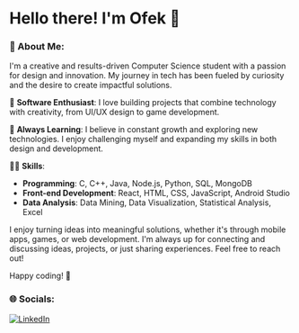 # Hello there! I'm Ofek 👋

### 💫 About Me:

I'm a creative and results-driven Computer Science student with a passion for design and innovation. My journey in tech has been fueled by curiosity and the desire to create impactful solutions.

🚀 **Software Enthusiast**: I love building projects that combine technology with creativity, from UI/UX design to game development.

🌱 **Always Learning**: I believe in constant growth and exploring new technologies. I enjoy challenging myself and expanding my skills in both design and development.

👨‍💻 **Skills**:
- **Programming**: C, C++, Java, Node.js, Python, SQL, MongoDB
- **Front-end Development**: React, HTML, CSS, JavaScript, Android Studio
- **Data Analysis**: Data Mining, Data Visualization, Statistical Analysis, Excel

I enjoy turning ideas into meaningful solutions, whether it's through mobile apps, games, or web development. I'm always up for connecting and discussing ideas, projects, or just sharing experiences. Feel free to reach out!

Happy coding! 🚀
### 🌐 Socials:
[![LinkedIn](https://img.shields.io/badge/LinkedIn-%230077B5.svg?logo=linkedin&logoColor=white)](https://www.linkedin.com/in/ofek-avan-danan-a47081139/)
